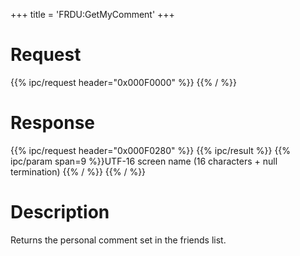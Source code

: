 +++
title = 'FRDU:GetMyComment'
+++

# Request

{{% ipc/request header="0x000F0000" %}}
{{% / %}}

# Response

{{% ipc/request header="0x000F0280" %}}
{{% ipc/result %}}
{{% ipc/param span=9 %}}UTF-16 screen name (16 characters + null termination) {{% / %}}
{{% / %}}

# Description

Returns the personal comment set in the friends list.
